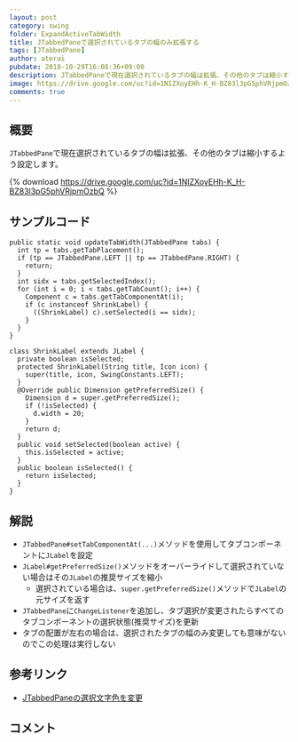 ```yaml
---
layout: post
category: swing
folder: ExpandActiveTabWidth
title: JTabbedPaneで選択されているタブの幅のみ拡張する
tags: [JTabbedPane]
author: aterai
pubdate: 2018-10-29T16:08:36+09:00
description: JTabbedPaneで現在選択されているタブの幅は拡張、その他のタブは縮小するよう設定します。
image: https://drive.google.com/uc?id=1NIZXoyEHh-K_H-BZ83l3pG5phVRjpmOzbQ
comments: true
---
```

## 概要
`JTabbedPane`で現在選択されているタブの幅は拡張、その他のタブは縮小するよう設定します。

{% download https://drive.google.com/uc?id=1NIZXoyEHh-K_H-BZ83l3pG5phVRjpmOzbQ %}

## サンプルコード
<pre class="prettyprint"><code>public static void updateTabWidth(JTabbedPane tabs) {
  int tp = tabs.getTabPlacement();
  if (tp == JTabbedPane.LEFT || tp == JTabbedPane.RIGHT) {
    return;
  }
  int sidx = tabs.getSelectedIndex();
  for (int i = 0; i &lt; tabs.getTabCount(); i++) {
    Component c = tabs.getTabComponentAt(i);
    if (c instanceof ShrinkLabel) {
      ((ShrinkLabel) c).setSelected(i == sidx);
    }
  }
}

class ShrinkLabel extends JLabel {
  private boolean isSelected;
  protected ShrinkLabel(String title, Icon icon) {
    super(title, icon, SwingConstants.LEFT);
  }
  @Override public Dimension getPreferredSize() {
    Dimension d = super.getPreferredSize();
    if (!isSelected) {
      d.width = 20;
    }
    return d;
  }
  public void setSelected(boolean active) {
    this.isSelected = active;
  }
  public boolean isSelected() {
    return isSelected;
  }
}
</code></pre>

## 解説
- `JTabbedPane#setTabComponentAt(...)`メソッドを使用してタブコンポーネントに`JLabel`を設定
- `JLabel#getPreferredSize()`メソッドをオーバーライドして選択されていない場合はその`JLabel`の推奨サイズを縮小
    - 選択されている場合は、`super.getPreferredSize()`メソッドで`JLabel`の元サイズを返す
- `JTabbedPane`に`ChangeListener`を追加し、タブ選択が変更されたらすべてのタブコンポーネントの選択状態(推奨サイズ)を更新
- タブの配置が左右の場合は、選択されたタブの幅のみ変更しても意味がないのでこの処理は実行しない

<!-- dummy comment line for breaking list -->

## 参考リンク
- [JTabbedPaneの選択文字色を変更](https://ateraimemo.com/Swing/ColorTab.html)

<!-- dummy comment line for breaking list -->

## コメント

